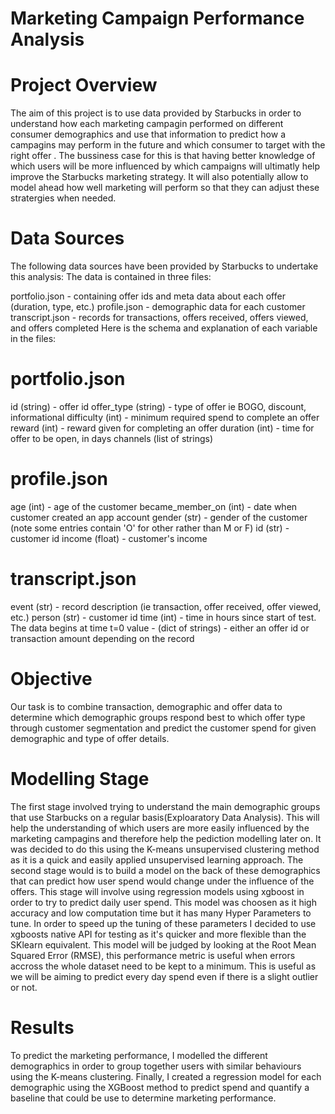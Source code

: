 # Marketing Campaign Performance Analysis

# Project Overview

The aim of this project is to use data provided by Starbucks in order to understand how each marketing campagin performed on different consumer demographics and use that information to predict how a campagins may perform in the future and which consumer to target with the right offer . The bussiness case for this is that having better knowledge of which users will be more influenced by which campaigns will ultimatly help improve the Starbucks marketing strategy. It will also potentially allow to model ahead how well marketing will perform so that they can adjust these stratergies when needed.

# Data Sources
The following data sources have been provided by Starbucks to undertake this analysis:
The data is contained in three files:

portfolio.json - containing offer ids and meta data about each offer (duration, type, etc.)
profile.json - demographic data for each customer
transcript.json - records for transactions, offers received, offers viewed, and offers completed
Here is the schema and explanation of each variable in the files:

# portfolio.json

id (string) - offer id
offer_type (string) - type of offer ie BOGO, discount, informational
difficulty (int) - minimum required spend to complete an offer
reward (int) - reward given for completing an offer
duration (int) - time for offer to be open, in days
channels (list of strings)

# profile.json

age (int) - age of the customer
became_member_on (int) - date when customer created an app account
gender (str) - gender of the customer (note some entries contain 'O' for other rather than M or F)
id (str) - customer id
income (float) - customer's income

# transcript.json 

event (str) - record description (ie transaction, offer received, offer viewed, etc.)
person (str) - customer id
time (int) - time in hours since start of test. The data begins at time t=0
value - (dict of strings) - either an offer id or transaction amount depending on the record

# Objective
Our task is to combine transaction, demographic and offer data to determine which demographic groups respond best to which offer type through customer segmentation and predict the customer spend for given demographic and type of offer details.

# Modelling Stage

The first stage involved trying to understand the main demographic groups that use Starbucks on a regular basis(Exploaratory Data Analysis). This will help the understanding of which users are more easily influenced by the marketing campagins and therefore help the pediction modelling later on. It was decided to do this using the K-means unsupervised clustering method as it is a quick and easily applied unsupervised learning approach.
The second stage would is to build a model on the back of these demographics that can predict how user spend would change under the influence of the offers. This stage will involve using regression models using xgboost in order to try to predict daily user spend. This model was choosen as it high accuracy and low computation time but it has many Hyper Parameters to tune. In order to speed up the tuning of these parameters I decided to use xgboosts native API for testing as it's quicker and more flexible than the SKlearn equivalent. This model will be judged by looking at the Root Mean Squared Error (RMSE), this performance metric is useful when errors accross the whole dataset need to be kept to a minimum. This is useful as we will be aiming to predict every day spend even if there is a slight outlier or not.

# Results
To predict the marketing performance, I modelled the different demographics in order to group together users with similar behaviours using the K-means clustering. Finally, I created a regression model for each demographic using the XGBoost method to predict spend and quantify a baseline that could be use to determine marketing performance.
